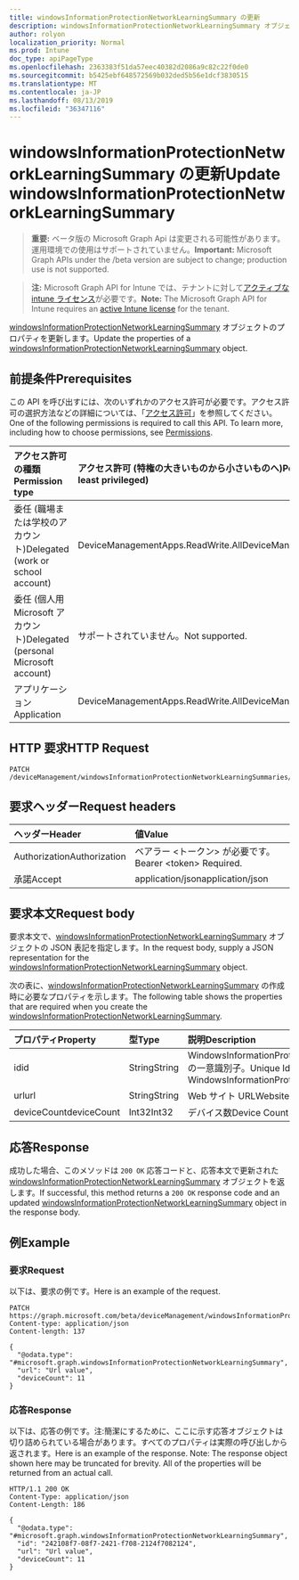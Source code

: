 ```yaml
---
title: windowsInformationProtectionNetworkLearningSummary の更新
description: windowsInformationProtectionNetworkLearningSummary オブジェクトのプロパティを更新します。
author: rolyon
localization_priority: Normal
ms.prod: Intune
doc_type: apiPageType
ms.openlocfilehash: 2363383f51da57eec40382d2086a9c82c22f0de0
ms.sourcegitcommit: b5425ebf648572569b032ded5b56e1dcf3830515
ms.translationtype: MT
ms.contentlocale: ja-JP
ms.lasthandoff: 08/13/2019
ms.locfileid: "36347116"
---
```

# <a name="update-windowsinformationprotectionnetworklearningsummary"></a><span data-ttu-id="52776-103">windowsInformationProtectionNetworkLearningSummary の更新</span><span class="sxs-lookup"><span data-stu-id="52776-103">Update windowsInformationProtectionNetworkLearningSummary</span></span>

> <span data-ttu-id="52776-104">**重要:** ベータ版の Microsoft Graph Api は変更される可能性があります。運用環境での使用はサポートされていません。</span><span class="sxs-lookup"><span data-stu-id="52776-104">**Important:** Microsoft Graph APIs under the /beta version are subject to change; production use is not supported.</span></span>

> <span data-ttu-id="52776-105">**注:** Microsoft Graph API for Intune では、テナントに対して[アクティブな intune ライセンス](https://go.microsoft.com/fwlink/?linkid=839381)が必要です。</span><span class="sxs-lookup"><span data-stu-id="52776-105">**Note:** The Microsoft Graph API for Intune requires an [active Intune license](https://go.microsoft.com/fwlink/?linkid=839381) for the tenant.</span></span>

<span data-ttu-id="52776-106">[windowsInformationProtectionNetworkLearningSummary](../resources/intune-wip-windowsinformationprotectionnetworklearningsummary.md) オブジェクトのプロパティを更新します。</span><span class="sxs-lookup"><span data-stu-id="52776-106">Update the properties of a [windowsInformationProtectionNetworkLearningSummary](../resources/intune-wip-windowsinformationprotectionnetworklearningsummary.md) object.</span></span>

## <a name="prerequisites"></a><span data-ttu-id="52776-107">前提条件</span><span class="sxs-lookup"><span data-stu-id="52776-107">Prerequisites</span></span>
<span data-ttu-id="52776-p101">この API を呼び出すには、次のいずれかのアクセス許可が必要です。アクセス許可の選択方法などの詳細については、「[アクセス許可](/graph/permissions-reference)」を参照してください。</span><span class="sxs-lookup"><span data-stu-id="52776-p101">One of the following permissions is required to call this API. To learn more, including how to choose permissions, see [Permissions](/graph/permissions-reference).</span></span>

|<span data-ttu-id="52776-110">アクセス許可の種類</span><span class="sxs-lookup"><span data-stu-id="52776-110">Permission type</span></span>|<span data-ttu-id="52776-111">アクセス許可 (特権の大きいものから小さいものへ)</span><span class="sxs-lookup"><span data-stu-id="52776-111">Permissions (from most to least privileged)</span></span>|
|:---|:---|
|<span data-ttu-id="52776-112">委任 (職場または学校のアカウント)</span><span class="sxs-lookup"><span data-stu-id="52776-112">Delegated (work or school account)</span></span>|<span data-ttu-id="52776-113">DeviceManagementApps.ReadWrite.All</span><span class="sxs-lookup"><span data-stu-id="52776-113">DeviceManagementApps.ReadWrite.All</span></span>|
|<span data-ttu-id="52776-114">委任 (個人用 Microsoft アカウント)</span><span class="sxs-lookup"><span data-stu-id="52776-114">Delegated (personal Microsoft account)</span></span>|<span data-ttu-id="52776-115">サポートされていません。</span><span class="sxs-lookup"><span data-stu-id="52776-115">Not supported.</span></span>|
|<span data-ttu-id="52776-116">アプリケーション</span><span class="sxs-lookup"><span data-stu-id="52776-116">Application</span></span>|<span data-ttu-id="52776-117">DeviceManagementApps.ReadWrite.All</span><span class="sxs-lookup"><span data-stu-id="52776-117">DeviceManagementApps.ReadWrite.All</span></span>|

## <a name="http-request"></a><span data-ttu-id="52776-118">HTTP 要求</span><span class="sxs-lookup"><span data-stu-id="52776-118">HTTP Request</span></span>
<!-- {
  "blockType": "ignored"
}
-->
``` http
PATCH /deviceManagement/windowsInformationProtectionNetworkLearningSummaries/{windowsInformationProtectionNetworkLearningSummaryId}
```

## <a name="request-headers"></a><span data-ttu-id="52776-119">要求ヘッダー</span><span class="sxs-lookup"><span data-stu-id="52776-119">Request headers</span></span>
|<span data-ttu-id="52776-120">ヘッダー</span><span class="sxs-lookup"><span data-stu-id="52776-120">Header</span></span>|<span data-ttu-id="52776-121">値</span><span class="sxs-lookup"><span data-stu-id="52776-121">Value</span></span>|
|:---|:---|
|<span data-ttu-id="52776-122">Authorization</span><span class="sxs-lookup"><span data-stu-id="52776-122">Authorization</span></span>|<span data-ttu-id="52776-123">ベアラー &lt;トークン&gt; が必要です。</span><span class="sxs-lookup"><span data-stu-id="52776-123">Bearer &lt;token&gt; Required.</span></span>|
|<span data-ttu-id="52776-124">承諾</span><span class="sxs-lookup"><span data-stu-id="52776-124">Accept</span></span>|<span data-ttu-id="52776-125">application/json</span><span class="sxs-lookup"><span data-stu-id="52776-125">application/json</span></span>|

## <a name="request-body"></a><span data-ttu-id="52776-126">要求本文</span><span class="sxs-lookup"><span data-stu-id="52776-126">Request body</span></span>
<span data-ttu-id="52776-127">要求本文で、[windowsInformationProtectionNetworkLearningSummary](../resources/intune-wip-windowsinformationprotectionnetworklearningsummary.md) オブジェクトの JSON 表記を指定します。</span><span class="sxs-lookup"><span data-stu-id="52776-127">In the request body, supply a JSON representation for the [windowsInformationProtectionNetworkLearningSummary](../resources/intune-wip-windowsinformationprotectionnetworklearningsummary.md) object.</span></span>

<span data-ttu-id="52776-128">次の表に、[windowsInformationProtectionNetworkLearningSummary](../resources/intune-wip-windowsinformationprotectionnetworklearningsummary.md) の作成時に必要なプロパティを示します。</span><span class="sxs-lookup"><span data-stu-id="52776-128">The following table shows the properties that are required when you create the [windowsInformationProtectionNetworkLearningSummary](../resources/intune-wip-windowsinformationprotectionnetworklearningsummary.md).</span></span>

|<span data-ttu-id="52776-129">プロパティ</span><span class="sxs-lookup"><span data-stu-id="52776-129">Property</span></span>|<span data-ttu-id="52776-130">型</span><span class="sxs-lookup"><span data-stu-id="52776-130">Type</span></span>|<span data-ttu-id="52776-131">説明</span><span class="sxs-lookup"><span data-stu-id="52776-131">Description</span></span>|
|:---|:---|:---|
|<span data-ttu-id="52776-132">id</span><span class="sxs-lookup"><span data-stu-id="52776-132">id</span></span>|<span data-ttu-id="52776-133">String</span><span class="sxs-lookup"><span data-stu-id="52776-133">String</span></span>|<span data-ttu-id="52776-134">WindowsInformationProtectionNetworkLearningSummary の一意識別子。</span><span class="sxs-lookup"><span data-stu-id="52776-134">Unique Identifier for the WindowsInformationProtectionNetworkLearningSummary.</span></span>|
|<span data-ttu-id="52776-135">url</span><span class="sxs-lookup"><span data-stu-id="52776-135">url</span></span>|<span data-ttu-id="52776-136">String</span><span class="sxs-lookup"><span data-stu-id="52776-136">String</span></span>|<span data-ttu-id="52776-137">Web サイト URL</span><span class="sxs-lookup"><span data-stu-id="52776-137">Website url</span></span>|
|<span data-ttu-id="52776-138">deviceCount</span><span class="sxs-lookup"><span data-stu-id="52776-138">deviceCount</span></span>|<span data-ttu-id="52776-139">Int32</span><span class="sxs-lookup"><span data-stu-id="52776-139">Int32</span></span>|<span data-ttu-id="52776-140">デバイス数</span><span class="sxs-lookup"><span data-stu-id="52776-140">Device Count</span></span>|



## <a name="response"></a><span data-ttu-id="52776-141">応答</span><span class="sxs-lookup"><span data-stu-id="52776-141">Response</span></span>
<span data-ttu-id="52776-142">成功した場合、このメソッドは `200 OK` 応答コードと、応答本文で更新された [windowsInformationProtectionNetworkLearningSummary](../resources/intune-wip-windowsinformationprotectionnetworklearningsummary.md) オブジェクトを返します。</span><span class="sxs-lookup"><span data-stu-id="52776-142">If successful, this method returns a `200 OK` response code and an updated [windowsInformationProtectionNetworkLearningSummary](../resources/intune-wip-windowsinformationprotectionnetworklearningsummary.md) object in the response body.</span></span>

## <a name="example"></a><span data-ttu-id="52776-143">例</span><span class="sxs-lookup"><span data-stu-id="52776-143">Example</span></span>

### <a name="request"></a><span data-ttu-id="52776-144">要求</span><span class="sxs-lookup"><span data-stu-id="52776-144">Request</span></span>
<span data-ttu-id="52776-145">以下は、要求の例です。</span><span class="sxs-lookup"><span data-stu-id="52776-145">Here is an example of the request.</span></span>
``` http
PATCH https://graph.microsoft.com/beta/deviceManagement/windowsInformationProtectionNetworkLearningSummaries/{windowsInformationProtectionNetworkLearningSummaryId}
Content-type: application/json
Content-length: 137

{
  "@odata.type": "#microsoft.graph.windowsInformationProtectionNetworkLearningSummary",
  "url": "Url value",
  "deviceCount": 11
}
```

### <a name="response"></a><span data-ttu-id="52776-146">応答</span><span class="sxs-lookup"><span data-stu-id="52776-146">Response</span></span>
<span data-ttu-id="52776-p102">以下は、応答の例です。注:簡潔にするために、ここに示す応答オブジェクトは切り詰められている場合があります。すべてのプロパティは実際の呼び出しから返されます。</span><span class="sxs-lookup"><span data-stu-id="52776-p102">Here is an example of the response. Note: The response object shown here may be truncated for brevity. All of the properties will be returned from an actual call.</span></span>
``` http
HTTP/1.1 200 OK
Content-Type: application/json
Content-Length: 186

{
  "@odata.type": "#microsoft.graph.windowsInformationProtectionNetworkLearningSummary",
  "id": "242108f7-08f7-2421-f708-2124f7082124",
  "url": "Url value",
  "deviceCount": 11
}
```






